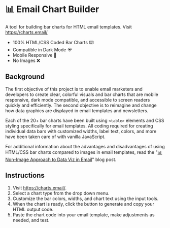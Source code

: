 # 📊 Email Chart Builder
A tool for building bar charts for HTML email templates. Visit <a href="https://charts.email/" target="_blank">https://charts.email/</a>
- 100% HTML/CSS Coded Bar Charts ⌨️
- Compatible in Dark Mode ☀️
- Mobile Responsive 📲
- No Images ❌

## Background

The first objective of this project is to enable email marketers and developers to create clear, colorful visuals and bar charts that are mobile responsive, dark mode compatible, and accessible to screen readers quickly and efficiently. The second objective is to reimagine and change how data graphics are displayed in email templates and newsletters.

Each of the 20+ bar charts have been built using `<table>` elements and CSS styling specifically for email templates. All coding required for creating individual data bars with customized widths, label text, colors, and more have been taken care of with vanilla JavaScript.

For additional information about the advantages and disadvantages of using HTML/CSS bar charts compared to images in email templates, read the "[📊 Non-Image Approach to Data Viz in Email](https://dev.to/bdjang/non-image-approach-to-data-viz-in-email-o0k)" blog post.

## Instructions

1. Visit <a href="https://charts.email/" target="_blank">https://charts.email/</a>.
2. Select a chart type from the drop down menu.
3. Customize the bar colors, widths, and chart text using the input tools.
4. When the chart is ready, click the button to generate and copy your HTML output code.
5. Paste the chart code into your email template, make adjustments as needed, and test.